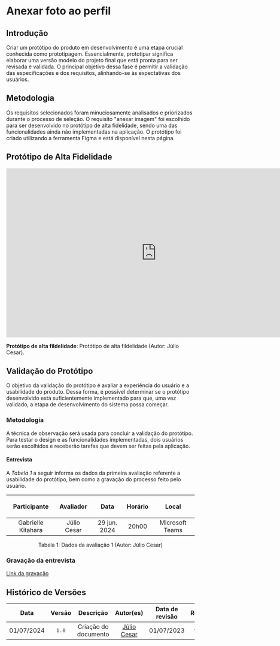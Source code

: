 # Anexar foto ao perfil

## Introdução

Criar um protótipo do produto em desenvolvimento é uma etapa crucial conhecida como prototipagem. Essencialmente, prototipar significa elaborar uma versão modelo do projeto final que está pronta para ser revisada e validada. O principal objetivo dessa fase é permitir a validação das especificações e dos requisitos, alinhando-se às expectativas dos usuários.

## Metodologia

Os requisitos selecionados foram minuciosamente analisados e priorizados durante o processo de seleção. O requisito "anexar imagem" foi escolhido para ser desenvolvido no protótipo de alta fidelidade, sendo uma das funcionalidades ainda não implementadas na aplicação. O protótipo foi criado utilizando a ferramenta Figma e está disponível nesta página.

## Protótipo de Alta Fidelidade
  
<iframe style="border: 1px solid rgba(0, 0, 0, 0.1);" width="800" height="450" src="https://www.figma.com/embed?embed_host=share&url=https%3A%2F%2Fwww.figma.com%2Fproto%2F9IaiwvFWoNxlLn858rbtrL%2FFoto-de-Perfil%3Fnode-id%3D19-949%26t%3DWEIXwjeUvBasAO4Y-1%26scaling%3Dscale-down%26content-scaling%3Dfixed%26page-id%3D0%253A1%26starting-point-node-id%3D19%253A949%26show-proto-sidebar%3D1" allowfullscreen></iframe>



<p> <b>Protótipo de alta fildelidade</b>: Protótipo de alta fildelidade (Autor: Júlio Cesar).</p>

## Validação do Protótipo

O objetivo da validação do protótipo é avaliar a experiência do usuário e a usabilidade do produto. Dessa forma, é possível determinar se o protótipo desenvolvido está suficientemente implementado para que, uma vez validado, a etapa de desenvolvimento do sistema possa começar.

### Metodologia

A técnica de observação será usada para concluir a validação do protótipo. Para testar o design e as funcionalidades implementadas, dois usuários serão escolhidos e receberão tarefas que devem ser feitas pela aplicação.

#### Entrevista 
A <i>Tabela 1</i> a seguir informa os dados da primeira avaliação referente a usabilidade do protótipo, bem como a gravação do processo feito pelo usuário.

| <p align="center">Participante</p> | <p align="center">Avaliador</p> | <p align="center">Data</p> | <p align="center">Horário</p> | <p align="center">Local</p> |
| :----------: | :-------: | :--: | :-----: | :---: |
| Gabrielle Kitahara | Júlio Cesar  | 29 jun. 2024 | 20h00 | Microsoft Teams |
<figcaption align='center'> Tabela 1: Dados da avaliação 1 (Autor: Júlio Cesar)</figcaption>

### Gravação da entrevista

[Link da gravação](https://youtu.be/Gl6FGwdgjgE)

## Histórico de Versões
| Data | Versão | Descrição | Autor(es) | Data de revisão | Revisor(es) |
| :-: | :-: | :-: | :-: | :-: | :-: |
| 01/07/2024 | `1.0` | Criação do documento | [Júlio Cesar](https://github.com/Julio1099) | 01/07/2023 | [Henrique Galdino](https://github.com/hgaldino05) |
